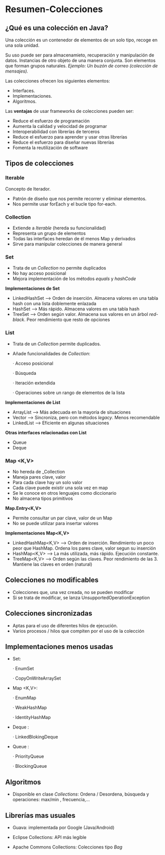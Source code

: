 # Resumen-Colecciones
## ¿Qué es una colección en Java? ##

Una colección es un contenedor de elementos de un solo tipo, recoge en una sola unidad.

Su uso puede ser para almacenamieto, recuperación y manipulación de datos. Instancias de otro objeto de una manera conjunta.
Son elementos que forman grupos naturales. _Ejemplo: Un buzón de correo (colección de mensajes)._

Las colecciones ofrecen los siguientes elementos:
- Interfaces.
- Implementaciones.
- Algoritmos.

Las **ventajas** de usar frameworks de colecciones pueden ser:
- Reduce el esfuerzo de programación
- Aumenta la calidad y velocidad de programar
- Interoperabilidad con librerías de terceros
- Reduce el esfuerzo para aprender y usar otras librerías
- Reduce el esfuerzo para diseñar nuevas librerías
- Fomenta la reutilización de software

## Tipos de colecciones ##

### Iterable <E> ###
  
  Concepto de Iterador.
  
  - Patrón de diseño que nos permite recorrer y eliminar elementos.
  - Nos permite usar forEach y el bucle tipo for-each.
  
### Collection <E> ###
  
  - Extiende a _Iterable <E>_ (hereda su funcionalidad)
  - Representa un grupo de elementos
  - Todas las interfaces heredan de él menos Map y derivados
  - Sirve para manipular colecciones de manera general
  
### Set <E> ###
  
  - Trata de un _Collection<E>_ no permite duplicados
  - No hay acceso posicional
  - Mejora implementación de los métodos _equals_ y _hashCode_
  
  **Implementaciones de Set<E>**
  - LinkedHashSet<E> --> Orden de inserción. Almacena valores en una tabla hash con una lista doblemente enlazada
  - HashSet<E> --> Más rápido. Almacena valores en una tabla hash
  - TreeSet<E> --> Orden según valor. Almacena sus valores en un árbol _red-black_. Peor rendimiento que resto de opciones
  
### List <E> ###
  
  - Trata de un _Collection<E>_ permite duplicados.
  - Añade funcionalidades de _Collection<E>_:
  
    · Acceso posicional
    
    · Búsqueda
    
    · Iteración extendida
    
    · Operaciones sobre un rango de elementos de la lista
    
   **Implementaciones de List<E>**
  - ArrayList<E> --> Más adecuada en la mayoría de situaciones
  - Vector<E> --> Sincroniza, pero con métodos _legacy_. Menos recomendable
  - LinkedList<E> --> Eficiente en algunas situaciones
  
   **Otras interfaces relacionadas con List<E>**
  - Queue<E>
  - Deque<E>
  
### Map <K,V> ###

  - No hereda de _Collection<E>
  - Maneja pares clave, valor
  - Para cada clave hay un solo valor
  - Cada clave puede existir una sola vez en map
  - Se le conoce en otros lenguajes como diccionario
  - No almacena tipos primitivos
  
  **Map.Entry<K,V>**
  - Permite consultar un par clave, valor de un Map
  - No se puede utilizar para insertar valores
  
  **Implementaciones Map<K,V>**
  
  - LinkedHashMap<K,V> --> Orden de inserción. Rendimiento un poco peor que HashMap. Ordena los pares clave, valor segun su inserción
  - HashMap<K,V> --> La más utilizada, más rápido. Ejecución constante.
  - TreeMap<K,V> --> Orden según las claves. Peor rendimiento de las 3. Mantiene las claves en orden (natural)
  
## Colecciones no modificables ##

- Colecciones que, una vez creada, no se pueden modificar
- Si se trata de modificar, se lanza UnsupportedOperationException

## Colecciones sincronizadas ##

- Aptas para el uso de diferentes hilos de ejecución.
- Varios procesos / hilos que compiten por el uso de la colección

## Implementaciones menos usadas ##
- Set<E>: 

     · EnumSet
      
     · CopyOnWriteArraySet
     
 - Map <K,V>:
    
     · EnumMap
     
     · WeakHashMap
     
     · IdentityHashMap
  
  - Deque <E>:
     
     · LinkedBlokingDeque
     
  - Queue <E>:
  
     · PriorityQueue
     
     · BlockingQueue
     
## Algoritmos ##

- Disponible en clase _Collections_: Ordena / Desordena, búsqueda y operaciones: max/min , frecuencia,...

## Librerías mas usuales ##

- Guava: implementada por Google (Java/Android)

- Eclipse Collections: API más legible 

- Apache Commons Collections: Colecciones tipo _Bag_
      
 
  
    
  





